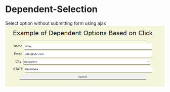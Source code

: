 # Dependent-Selection
Select option without submitting form using ajax
![Screenshot](/front-page.png?raw=true "Screenshot")
